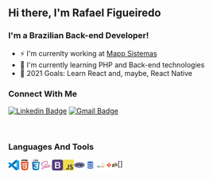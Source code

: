## Hi there, I'm Rafael Figueiredo

### I'm a Brazilian Back-end Developer!
- ⚡ I'm currenlty working at [Mapp Sistemas][linkMapp]
- 📕 I'm currently learning PHP and Back-end technologies
- 🥅 2021 Goals: Learn React and, maybe, React Native

### Connect With Me
[![Linkedin Badge](https://img.shields.io/badge/-Rafael_Figueiredo-blue?style=flat-square&logo=Linkedin&logoColor=white&link=https://linkedin.com/in/devrafaelfigueiredo)](https://linkedin.com/in/devrafaelfigueiredo) [![Gmail Badge](https://img.shields.io/badge/-contato.rafaelfig@gmail.com-c14438?style=flat-square&logo=Gmail&logoColor=white&link=mailto:contato.rafaelfig@gmail.com)](mailto:contato.rafaelfig@gmail.com)

<br />

### Languages And Tools

[<img align="left" alt="Visual Studio Code" width="22px" src="https://raw.githubusercontent.com/github/explore/80688e429a7d4ef2fca1e82350fe8e3517d3494d/topics/visual-studio-code/visual-studio-code.png" />][vsCode]
[<img align="left" alt="HTML" width="22px" src="https://raw.githubusercontent.com/github/explore/80688e429a7d4ef2fca1e82350fe8e3517d3494d/topics/html/html.png" />][html]
[<img align="left" alt="CSS" width="22px" src="https://raw.githubusercontent.com/github/explore/80688e429a7d4ef2fca1e82350fe8e3517d3494d/topics/css/css.png" />][css]
[<img align="left" alt="SASS" width="22px" src="https://raw.githubusercontent.com/github/explore/80688e429a7d4ef2fca1e82350fe8e3517d3494d/topics/sass/sass.png" />][sass]
[<img align="left" alt="Bootstrap" width="22px" src="https://raw.githubusercontent.com/github/explore/80688e429a7d4ef2fca1e82350fe8e3517d3494d/topics/bootstrap/bootstrap.png" />][bootstrap]
[<img align="left" alt="JavaScript" width="22px" src="https://raw.githubusercontent.com/github/explore/80688e429a7d4ef2fca1e82350fe8e3517d3494d/topics/javascript/javascript.png" />][javascript]
[<img align="left" alt="PHP" width="22px" src="https://raw.githubusercontent.com/github/explore/80688e429a7d4ef2fca1e82350fe8e3517d3494d/topics/php/php.png" />][php]
[<img align="left" alt="SQL" width="22px" src="https://raw.githubusercontent.com/github/explore/80688e429a7d4ef2fca1e82350fe8e3517d3494d/topics/sql/sql.png" />]
[<img align="left" alt="MySQL" width="22px" src="https://raw.githubusercontent.com/github/explore/80688e429a7d4ef2fca1e82350fe8e3517d3494d/topics/mysql/mysql.png" />][mysql]
[<img align="left" alt="Git" width="22px" src="https://raw.githubusercontent.com/github/explore/80688e429a7d4ef2fca1e82350fe8e3517d3494d/topics/git/git.png" />][git]

<br />
<br />

[linkMapp]: https://mappsistemas.com.br
[linkedin]: https://linkedin.com/in/devrafaelfigueiredo
[instagram]: https://instagram.com/rafaah_fig/?hl=pt-br
[vsCode]: https://code.visualstudio.com/
[html]: https://developer.mozilla.org/pt-BR/docs/Web/HTML
[css]: https://developer.mozilla.org/pt-BR/docs/Web/CSS
[sass]: https://sass-lang.com/
[bootstrap]: https://getbootstrap.com/
[javascript]: https://developer.mozilla.org/pt-BR/docs/Web/JavaScript
[php]: https://www.php.net/
[mysql]: https://www.mysql.com/
[git]: https://git-scm.com/
